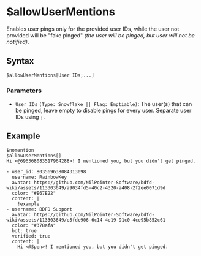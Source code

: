 # $allowUserMentions
Enables user pings only for the provided user IDs, while the user not provided will be "fake pinged" *(the user will be pinged, but user will not be notified)*.

## Syntax
```
$allowUserMentions[User IDs;...]
```

### Parameters
- `User IDs` `(Type: Snowflake || Flag: Emptiable)`: The user(s) that can be pinged, leave empty to disable pings for every user. Separate user IDs using `;`.

## Example
```
$nomention
$allowUserMentions[]
Hi <@696368083517964288>! I mentioned you, but you didn't get pinged.
```

``` discord yaml
- user_id: 803569638084313098
  username: RainbowKey
  avatar: https://github.com/NilPointer-Software/bdfd-wiki/assets/113303649/a9034fd5-40c2-4320-a408-2f2ee0071d9d
  color: "#E67E22"
  content: |
    !example
- username: BDFD Support
  avatar: https://github.com/NilPointer-Software/bdfd-wiki/assets/113303649/e5fdc906-6c14-4e19-91c0-4ce95b852c61
  color: "#378afa"
  bot: true
  verified: true
  content: |
    Hi <@Spen>! I mentioned you, but you didn't get pinged.
```

